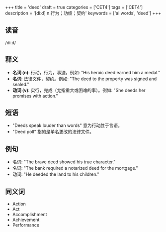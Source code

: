 +++
title = 'deed'
draft = true
categories = ['CET4']
tags = ['CET4']
description = '[diːd] n.行为；功绩；契约'
keywords = ['ai words', 'deed']
+++

## 读音
/diːd/

## 释义
- **名词 (n)**: 行动，行为，事迹。例如: "His heroic deed earned him a medal."
- **名词**: 法律文件，契约。例如: "The deed to the property was signed and sealed."
- **动词 (v)**: 实行，完成（尤指重大或困难的事）。例如: "She deeds her promises with action."

## 短语
- "Deeds speak louder than words" 意为行动胜于言语。
- "Deed poll" 指的是单名更改的法律文件。

## 例句
- 名词: "The brave deed showed his true character."
- 名词: "The bank required a notarized deed for the mortgage."
- 动词: "He deeded the land to his children."

## 同义词
- Action
- Act
- Accomplishment
- Achievement
- Performance
